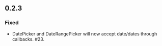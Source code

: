 ## 0.2.3

### Fixed
 - DatePicker and DateRangePicker will now accept date/dates through callbacks. #23.